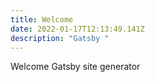 ```yaml
---
title: Welcome
date: 2022-01-17T12:13:49.141Z
description: "Gatsby "
---
```

Welcome Gatsby site generator